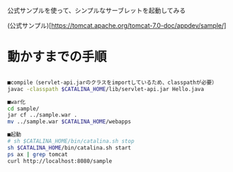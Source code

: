 
公式サンプルを使って、シンプルなサーブレットを起動してみる

(公式サンプル)[https://tomcat.apache.org/tomcat-7.0-doc/appdev/sample/]

# 動かすまでの手順

```bash

■compile（servlet-api.jarのクラスをimportしているため、classpathが必要）
javac -classpath $CATALINA_HOME/lib/servlet-api.jar Hello.java

■war化
cd sample/
jar cf ../sample.war .
mv ../sample.war $CATALINA_HOME/webapps

■起動
# sh $CATALINA_HOME/bin/catalina.sh stop
sh $CATALINA_HOME/bin/catalina.sh start
ps ax | grep tomcat
curl http://localhost:8080/sample

```
